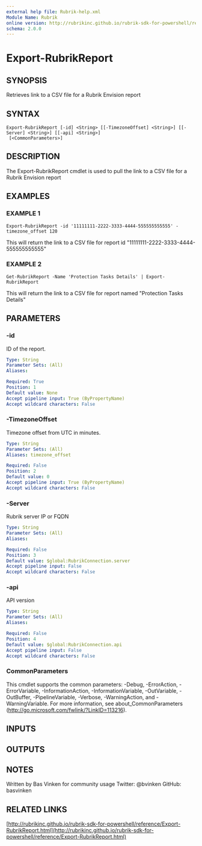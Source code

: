 ```yaml
---
external help file: Rubrik-help.xml
Module Name: Rubrik
online version: http://rubrikinc.github.io/rubrik-sdk-for-powershell/reference/Export-RubrikReport.html
schema: 2.0.0
---
```


# Export-RubrikReport

## SYNOPSIS
Retrieves link to a CSV file for a Rubrik Envision report

## SYNTAX

```
Export-RubrikReport [-id] <String> [[-TimezoneOffset] <String>] [[-Server] <String>] [[-api] <String>]
 [<CommonParameters>]
```

## DESCRIPTION
The Export-RubrikReport cmdlet is used to pull the link to a CSV file for a Rubrik Envision report

## EXAMPLES

### EXAMPLE 1
```
Export-RubrikReport -id '11111111-2222-3333-4444-555555555555' -timezone_offset 120
```

This will return the link to a CSV file for report id "11111111-2222-3333-4444-555555555555"

### EXAMPLE 2
```
Get-RubrikReport -Name 'Protection Tasks Details' | Export-RubrikReport
```

This will return the link to a CSV file for report named "Protection Tasks Details"

## PARAMETERS

### -id
ID of the report.

```yaml
Type: String
Parameter Sets: (All)
Aliases:

Required: True
Position: 1
Default value: None
Accept pipeline input: True (ByPropertyName)
Accept wildcard characters: False
```

### -TimezoneOffset
Timezone offset from UTC in minutes.

```yaml
Type: String
Parameter Sets: (All)
Aliases: timezone_offset

Required: False
Position: 2
Default value: 0
Accept pipeline input: True (ByPropertyName)
Accept wildcard characters: False
```

### -Server
Rubrik server IP or FQDN

```yaml
Type: String
Parameter Sets: (All)
Aliases:

Required: False
Position: 3
Default value: $global:RubrikConnection.server
Accept pipeline input: False
Accept wildcard characters: False
```

### -api
API version

```yaml
Type: String
Parameter Sets: (All)
Aliases:

Required: False
Position: 4
Default value: $global:RubrikConnection.api
Accept pipeline input: False
Accept wildcard characters: False
```

### CommonParameters
This cmdlet supports the common parameters: -Debug, -ErrorAction, -ErrorVariable, -InformationAction, -InformationVariable, -OutVariable, -OutBuffer, -PipelineVariable, -Verbose, -WarningAction, and -WarningVariable. For more information, see about_CommonParameters (http://go.microsoft.com/fwlink/?LinkID=113216).

## INPUTS

## OUTPUTS

## NOTES
Written by Bas Vinken for community usage
Twitter: @bvinken
GitHub: basvinken

## RELATED LINKS

[http://rubrikinc.github.io/rubrik-sdk-for-powershell/reference/Export-RubrikReport.html](http://rubrikinc.github.io/rubrik-sdk-for-powershell/reference/Export-RubrikReport.html)


